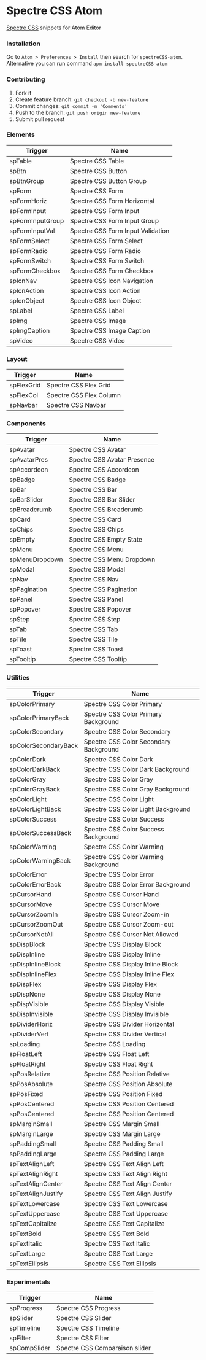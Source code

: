 # Spectre CSS Atom

[Spectre CSS](https://picturepan2.github.io/spectre/index.html) snippets for Atom Editor

### Installation
Go to `Atom > Preferences > Install` then search for `spectreCSS-atom`. Alternative you can run command
`apm install spectreCSS-atom`

### Contributing

1. Fork it
2. Create feature branch: `git checkout -b new-feature`
3. Commit changes: `git commit -m 'Comments'`
4. Push to the branch: `git push origin new-feature`
5. Submit pull request

### Elements

|Trigger|Name|
| ---- |----|
|spTable|Spectre CSS Table|
|spBtn|Spectre CSS Button|
|spBtnGroup|Spectre CSS Button Group|
|spForm|Spectre CSS Form|
|spFormHoriz|Spectre CSS Form Horizontal|
|spFormInput|Spectre CSS Form Input|
|spFormInputGroup|Spectre CSS Form Input Group|
|spFormInputVal|Spectre CSS Form Input Validation|
|spFormSelect|Spectre CSS Form Select|
|spFormRadio|Spectre CSS Form Radio|
|spFormSwitch|Spectre CSS Form Switch|
|spFormCheckbox|Spectre CSS Form Checkbox|
|spIcnNav|Spectre CSS Icon Navigation|
|spIcnAction|Spectre CSS Icon Action|
|spIcnObject|Spectre CSS Icon Object|
|spLabel|Spectre CSS Label|
|spImg|Spectre CSS Image|
|spImgCaption|Spectre CSS Image Caption|
|spVideo|Spectre CSS Video|

### Layout

|Trigger|Name|
| ---- |----|
|spFlexGrid|Spectre CSS Flex Grid|
|spFlexCol|Spectre CSS Flex Column|
|spNavbar|Spectre CSS Navbar|

### Components

|Trigger|Name|
| ---- |----|
|spAvatar|Spectre CSS Avatar|
|spAvatarPres|Spectre CSS Avatar Presence|
|spAccordeon|Spectre CSS Accordeon|
|spBadge|Spectre CSS Badge|
|spBar|Spectre CSS Bar|
|spBarSlider|Spectre CSS Bar Slider|
|spBreadcrumb|Spectre CSS Breadcrumb|
|spCard|Spectre CSS Card|
|spChips|Spectre CSS Chips|
|spEmpty|Spectre CSS Empty State|
|spMenu|Spectre CSS Menu|
|spMenuDropdown|Spectre CSS Menu Dropdown|
|spModal|Spectre CSS Modal|
|spNav|Spectre CSS Nav|
|spPagination|Spectre CSS Pagination|
|spPanel|Spectre CSS Panel|
|spPopover|Spectre CSS Popover|
|spStep|Spectre CSS Step|
|spTab|Spectre CSS Tab|
|spTile|Spectre CSS Tile|
|spToast|Spectre CSS Toast|
|spTooltip|Spectre CSS Tooltip|

### Utilities

|Trigger|Name|
| ---- |----|
|spColorPrimary|Spectre CSS Color Primary|
|spColorPrimaryBack|Spectre CSS Color Primary Background|
|spColorSecondary|Spectre CSS Color Secondary|
|spColorSecondaryBack|Spectre CSS Color Secondary Background|
|spColorDark|Spectre CSS Color Dark|
|spColorDarkBack|Spectre CSS Color Dark Background|
|spColorGray|Spectre CSS Color Gray|
|spColorGrayBack|Spectre CSS Color Gray Background|
|spColorLight|Spectre CSS Color Light|
|spColorLightBack|Spectre CSS Color Light Background|
|spColorSuccess|Spectre CSS Color Success|
|spColorSuccessBack|Spectre CSS Color Success Background|
|spColorWarning|Spectre CSS Color Warning|
|spColorWarningBack|Spectre CSS Color Warning Background|
|spColorError|Spectre CSS Color Error|
|spColorErrorBack|Spectre CSS Color Error Background|
|spCursorHand|Spectre CSS Cursor Hand|
|spCursorMove|Spectre CSS Cursor Move|
|spCursorZoomIn|Spectre CSS Cursor Zoom-in|
|spCursorZoomOut|Spectre CSS Cursor Zoom-out|
|spCursorNotAll|Spectre CSS Cursor Not Allowed|
|spDispBlock|Spectre CSS Display Block|
|spDispInline|Spectre CSS Display Inline|
|spDispInlineBlock|Spectre CSS Display Inline Block|
|spDispInlineFlex|Spectre CSS Display Inline Flex|
|spDispFlex|Spectre CSS Display Flex|
|spDispNone|Spectre CSS Display None|
|spDispVisible|Spectre CSS Display Visible|
|spDispInvisible|Spectre CSS Display Invisible|
|spDividerHoriz|Spectre CSS Divider Horizontal|
|spDividerVert|Spectre CSS Divider Vertical|
|spLoading|Spectre CSS Loading|
|spFloatLeft|Spectre CSS Float Left|
|spFloatRight|Spectre CSS Float Right|
|spPosRelative|Spectre CSS Position Relative|
|spPosAbsolute|Spectre CSS Position Absolute|
|spPosFixed|Spectre CSS Position Fixed|
|spPosCentered|Spectre CSS Position Centered|
|spPosCentered|Spectre CSS Position Centered|
|spMarginSmall|Spectre CSS Margin Small|
|spMarginLarge|Spectre CSS Margin Large|
|spPaddingSmall|Spectre CSS Padding Small|
|spPaddingLarge|Spectre CSS Padding Large|
|spTextAlignLeft|Spectre CSS Text Align Left|
|spTextAlignRight|Spectre CSS Text Align Right|
|spTextAlignCenter|Spectre CSS Text Align Center|
|spTextAlignJustify|Spectre CSS Text Align Justify|
|spTextLowercase|Spectre CSS Text Lowercase|
|spTextUppercase|Spectre CSS Text Uppercase|
|spTextCapitalize|Spectre CSS Text Capitalize|
|spTextBold|Spectre CSS Text Bold|
|spTextItalic|Spectre CSS Text Italic|
|spTextLarge|Spectre CSS Text Large|
|spTextEllipsis|Spectre CSS Text Ellipsis|

### Experimentals

|Trigger|Name|
| ---- |----|
|spProgress|Spectre CSS Progress|
|spSlider|Spectre CSS Slider|
|spTimeline|Spectre CSS Timeline|
|spFilter|Spectre CSS Filter|
|spCompSlider|Spectre CSS Comparaison slider|
